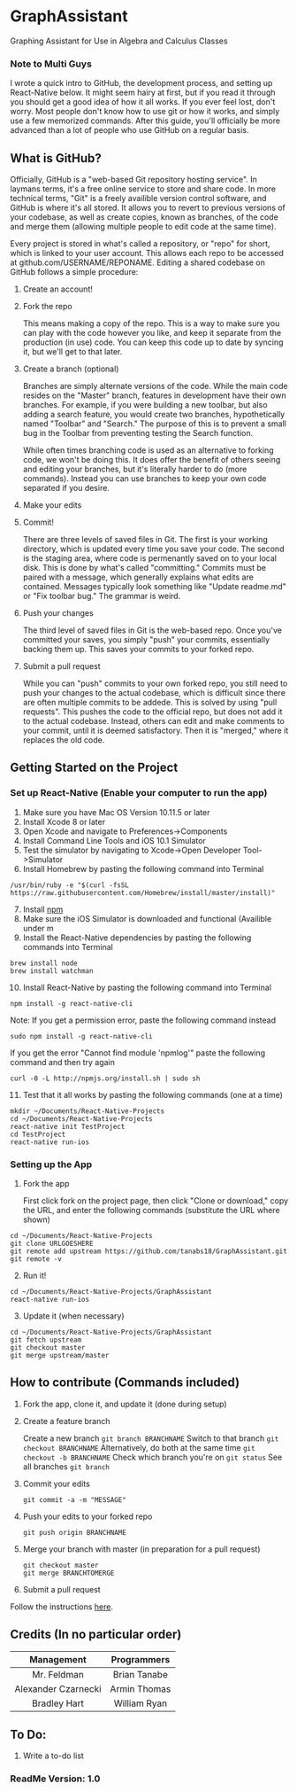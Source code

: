 # GraphAssistant
Graphing Assistant for Use in Algebra and Calculus Classes

### Note to Multi Guys
I wrote a quick intro to GitHub, the development process, and setting up React-Native below. It might seem hairy at first, but if you read it through you should get a good idea of how it all works. If you ever feel lost, don't worry. Most people don't know how to use git or how it works, and simply use a few memorized commands. After this guide, you'll officially be more advanced than a lot of people who use GitHub on a regular basis.

## What is GitHub?
Officially, GitHub is a "web-based Git repository hosting service". In laymans terms, it's a free online service to store and share code. In more technical terms, "Git" is a freely availible version control software, and GitHub is where it's all stored. It allows you to revert to previous versions of your codebase, as well as create copies, known as branches, of the code and merge them (allowing multiple people to edit code at the same time). 

Every project is stored in what's called a repository, or "repo" for short, which is linked to your user account. This allows each repo to be accessed at github.com/USERNAME/REPONAME. Editing a shared codebase on GitHub follows a simple procedure:

1. Create an account!
2. Fork the repo

   This means making a copy of the repo. This is a way to make sure you can play with the code however you like, and keep it separate from the production (in use) code. You can keep this code up to date by syncing it, but we'll get to that later.

3. Create a branch (optional)

   Branches are simply alternate versions of the code. While the main code resides on the "Master" branch, features in development have their own branches. For example, if you were building a new toolbar, but also adding a search feature, you would create two branches, hypothetically named "Toolbar" and "Search." The purpose of this is to prevent a small bug in the Toolbar from preventing testing the Search function. 

   While often times branching code is used as an alternative to forking code, we won't be doing this. It does offer the benefit of others seeing and editing your branches, but it's literally harder to do (more commands). Instead you can use branches to keep your own code separated if you desire.

4. Make your edits
5. Commit!

   There are three levels of saved files in Git. The first is your working directory, which is updated every time you save your code. The second is the staging area, where code is permenantly saved on to your local disk. This is done by what's called "committing." Commits must be paired with a message, which generally explains what edits are contained. Messages typically look something like "Update readme.md" or "Fix toolbar bug." The grammar is weird.

6. Push your changes

   The third level of saved files in Git is the web-based repo. Once you've committed your saves, you simply "push" your commits, essentially backing them up. This saves your commits to your forked repo.

7. Submit a pull request

   While you can "push" commits to your own forked repo, you still need to push your changes to the actual codebase, which is difficult since there are often multiple commits to be addede. This is solved by using "pull requests". This pushes the code to the official repo, but does not add it to the actual codebase. Instead, others can edit and make comments to your commit, until it is deemed satisfactory. Then it is "merged," where it replaces the old code.

## Getting Started on the Project

### Set up React-Native (Enable your computer to run the app)


1. Make sure you have Mac OS Version 10.11.5 or later
2. Install Xcode 8 or later
3. Open Xcode and navigate to Preferences->Components
4. Install Command Line Tools and iOS 10.1 Simulator
5. Test the simulator by navigating to Xcode->Open Developer Tool->Simulator
6. Install Homebrew by pasting the following command into Terminal

  ```
  /usr/bin/ruby -e "$(curl -fsSL https://raw.githubusercontent.com/Homebrew/install/master/install)"
  ```
  
7. Install [npm](https://nodejs.org/en/)
8. Make sure the iOS Simulator is downloaded and functional (Availible under m
9. Install the React-Native dependencies by pasting the following commands into Terminal

  ```
  brew install node
  brew install watchman
  ```
  
10. Install React-Native by pasting the following command into Terminal

  ```
  npm install -g react-native-cli
  ```
  
  Note: If you get a permission error, paste the following command instead
  
  ```
  sudo npm install -g react-native-cli
  ```
  
  If you get the error "Cannot find module 'npmlog'" paste the following command and then try again
  
  ```
  curl -0 -L http://npmjs.org/install.sh | sudo sh
  ```
  
11. Test that it all works by pasting the following commands (one at a time)

  ```
  mkdir ~/Documents/React-Native-Projects
  cd ~/Documents/React-Native-Projects
  react-native init TestProject
  cd TestProject
  react-native run-ios
  ```

### Setting up the App
1. Fork the app

   First click fork on the project page, then click "Clone or download," copy the URL, and enter the following commands (substitute the URL where shown)
   
  ```
  cd ~/Documents/React-Native-Projects
  git clone URLGOESHERE
  git remote add upstream https://github.com/tanabs18/GraphAssistant.git
  git remote -v
  ```
  
2. Run it!

  ```
  cd ~/Documents/React-Native-Projects/GraphAssistant
  react-native run-ios
  ```
  
3. Update it (when necessary)

  ```
  cd ~/Documents/React-Native-Projects/GraphAssistant
  git fetch upstream
  git checkout master
  git merge upstream/master
  ```
  
## How to contribute (Commands included)
1. Fork the app, clone it, and update it (done during setup)
2. Create a feature branch

   Create a new branch ```git branch BRANCHNAME```
   Switch to that branch ```git checkout BRANCHNAME```
   Alternatively, do both at the same time ```git checkout -b BRANCHNAME```
   Check which branch you're on ```git status```
   See all branches ```git branch```

3. Commit your edits

   ```
   git commit -a -m "MESSAGE"
   ```
   
4. Push your edits to your forked repo

   ```
   git push origin BRANCHNAME
   ```
   
5. Merge your branch with master (in preparation for a pull request)

   ```
   git checkout master
   git merge BRANCHTOMERGE
   ```
   
6. Submit a pull request
  
  Follow the instructions [here](https://help.github.com/articles/creating-a-pull-request-from-a-fork/). 
  
## Credits (In no particular order)
| Management | Programmers |
| :-------------: |:-------------:|
| Mr. Feldman | Brian Tanabe |
| Alexander Czarnecki | Armin Thomas |
| Bradley Hart | William Ryan |

## To Do:
1. Write a to-do list

### ReadMe Version: 1.0

